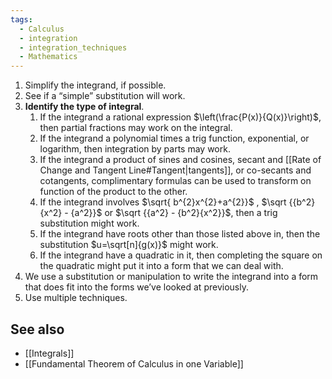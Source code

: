 ```yaml
---
tags:
  - Calculus
  - integration
  - integration_techniques
  - Mathematics
---
```

1. Simplify the integrand, if possible. 
2. See if a “simple” substitution will work.
3. **Identify the type of integral**.
	1. If the integrand a rational expression $\left(\frac{P(x)}{Q(x)}\right)$, then partial fractions may work on the integral.
	2. If the integrand a polynomial times a trig function, exponential, or logarithm, then integration by parts may work.
	3. If the integrand a product of sines and cosines, secant and [[Rate of Change and Tangent Line#Tangent|tangents]], or co-secants and cotangents, complimentary formulas can be used to transform on function of the product to the other.
	4. If the integrand involves $\sqrt{ b^{2}x^{2}+a^{2}}$ , $\sqrt {{b^2}{x^2} - {a^2}}$ or $\sqrt {{a^2} - {b^2}{x^2}}$, then a trig substitution might work.
	5. If the integrand have roots other than those listed above in, then the substitution $u=\sqrt[n]{g(x)}$ might work.
	6. If the integrand have a quadratic in it, then completing the square on the quadratic might put it into a form that we can deal with.
4. We use a substitution or manipulation to write the integrand into a form that does fit into the forms we’ve looked at previously.
5. Use multiple techniques.
## See also

- [[Integrals]]
- [[Fundamental Theorem of Calculus in one Variable]]